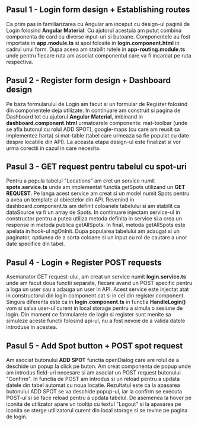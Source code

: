 ## Pasul 1 - Login form design + Establishing routes

Ca prim pas in familiarizarea cu Angular am inceput cu design-ul paginii de Login folosind **Angular Material**. Cu ajutorul acestuia am putut combina componenta de card cu diverse input-uri si butoane. Componentele au fost importate in **app.module.ts** si apoi folosite in **login.component.html** in cadrul unui form. Dupa aceea am stabilit rutele in **app-routing.module.ts** unde pentru fiecare ruta am asociat componentul care va fi incarcat pe ruta respectiva.

## Pasul 2 - Register form design + Dashboard design

Pe baza formularului de Login am facut si un formular de Register folosind din componentele deja utilizate. In continuare am construit si pagina de Dashboard tot cu ajutorul **Angular Material**, imbinand in **dashboard.component.html** urmatoarele componente: mat-toolbar (unde se afla butonul cu rolul ADD SPOT), google-maps (cu care am reusit sa implementez harta) si mat-table (tabel care urmeaza sa fie populat cu date despre locatiile din API). La aceasta etapa design-ul este finalizat si vor urma corectii in cazul in care necesita.

## Pasul 3 - GET request pentru tabelul cu spot-uri

Pentru a popula tabelul "Locations" am cret un service numit **spots.service.ts** unde am implementat functia getSpots utilizand un **GET REQUEST**. Pe langa acest service am creat si un model numit Spots pentru a avea un template al obiectelor din API. Revenind in dashboard.component.ts am definit coloanele tabelului si am stabilit ca dataSource va fi un array de Spots. In continuare injectam service-ul in constructor pentru a putea utiliza metoda definita in service si a crea un response in metoda publica getAllSpots. In final, metoda getAllSpots este apelata in hook-ul ngOnInit.
Dupa popularea tabelului am adaugat si un paginator, optiunea de a sorta coloane si un input cu rol de cautare a unor date specifice din tabel.

## Pasul 4 - Login + Register POST requests

Asemanator GET request-ului, am creat un service numit **login.service.ts** unde am facut doua functii separate, fiecare avand un POST specific pentru a loga un user sau a adauga un user in API. Acest service este injectat atat in constructorul din login component cat si in cel din register component. Singura diferenta este ca in **login.component.ts** in functia **HandleLogin()** vom si salva user-ul curent in local storage pentru a simula o sesiune de login. Din moment ce formularele de login si register sunt menite sa simuleze aceste functii folosind api-ul, nu a fost nevoie de a valida datele introduse in acestea.

## Pasul 5 - Add Spot button + POST spot request

Am asociat butonului **ADD SPOT** functia openDialog care are rolul de a deschide un popup la click pe buton. Am creat componenta de popup unde am introdus field-uri necesare si am asociat un POST request butonului "Confirm". In functia de POST am introdus si un reload pentru a updata datele din tabel automat cu noua locatie. Rezultatul este ca la apasarea butonului ADD SPOT se va deschide popup-ul, iar la confirm se executa POST-ul si se face reload pentru a updata tabelul. De asemenea la hover pe iconita de utilizator apare un tooltip cu textul "Logout" si la apasarea pe iconita se sterge utilizatorul curent din local storage si se revine pe pagina de login.
 